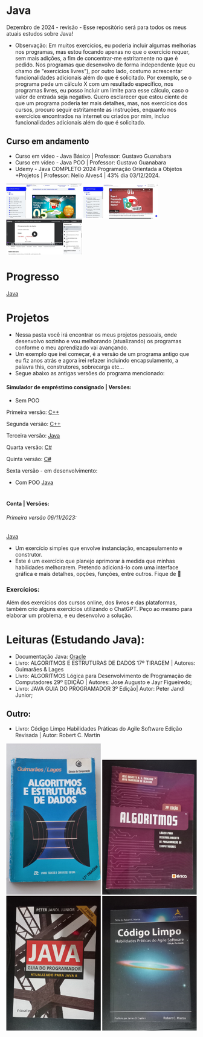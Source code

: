 # Java
Dezembro de 2024 - revisão - Esse repositório será para todos os meus atuais estudos sobre Java!
* Observação: Em muitos exercícios, eu poderia incluir algumas melhorias nos programas, mas estou focando apenas no que o exercício requer, sem mais adições, a fim de concentrar-me estritamente no que é pedido. Nos programas que desenvolvo de forma independente (que eu chamo de "exercícios livres"), por outro lado, costumo acrescentar funcionalidades adicionais além do que é solicitado. Por exemplo, se o programa pede um cálculo X com um resultado específico, nos programas livres, eu posso incluir um limite para esse cálculo, caso o valor de entrada seja negativo. Quero esclarecer que estou ciente de que um programa poderia ter mais detalhes, mas, nos exercícios dos cursos, procuro seguir estritamente as instruções, enquanto nos exercícios encontrados na internet ou criados por mim, incluo funcionalidades adicionais além do que é solicitado.

## Curso em andamento
* Curso em vídeo - Java Básico | Professor: Gustavo Guanabara
* Curso em vídeo - Java POO | Professor: Gustavo Guanabara
* Udemy - Java COMPLETO 2024 Programação Orientada a Objetos +Projetos | Professor: Nelio Alves4 | 43% dia 03/12/2024.

<img src="https://github.com/PBPaschoal/Java/blob/main/Imagens/Cursos/Curso%20em%20%20video%20Java%20Basico.JPG?raw=true" alt="Print aula Curso em video" width="200px">
<img src="https://github.com/PBPaschoal/Java/blob/main/Imagens/Cursos/Curso%20em%20Video%20Java%20POO.JPG?raw=true" alt="Print aula Curso em video" width="200px">
<img src="https://github.com/PBPaschoal/Java/blob/main/Imagens/Cursos/Udemy%20Java%20Completo%20Nelio%20Alves.JPG?raw=true" alt="Print aula Udemy" width="200px">

# Progresso
[Java](https://media.licdn.com/dms/image/v2/D4D22AQHsIGzDYNYjPQ/feedshare-shrink_2048_1536/feedshare-shrink_2048_1536/0/1722809980432?e=1736380800&v=beta&t=p2nlHgBjXYhwHRXM6qZ-KdwlsZ82qLY7wtskjNxxVIQ)

# Projetos
* Nessa pasta você irá encontrar os meus projetos pessoais, onde desenvolvo sozinho e vou melhorando (atualizando) os programas conforme o meu aprendizado vai avançando.
* Um exemplo que irei começar, é a versão de um programa antigo que eu fiz anos atrás e agora irei refazer incluindo encapsulamento, a palavra this, construtores, sobrecarga etc...
* Segue abaixo as antigas versões do programa mencionado:
#### Simulador de empréstimo consignado | Versões:
* Sem POO

Primeira versão:
[C++](https://github.com/PBPaschoal/BeginsCmaismais/blob/master/ProgrammingConsig.cpp)

Segunda versão:
[C++](https://github.com/PBPaschoal/BeginsCmaismais/blob/master/NovaVersaoProgrammingConsig)

Terceira versão: 
[Java](https://github.com/PBPaschoal/Java/blob/main/Udemy/Antigo/Inicio%20Java/ConsigConsulta.java)

Quarta versão:
[C#](https://github.com/PBPaschoal/CSharp/blob/main/B%C3%A1sico/ConsigConsulta.cs)

Quinta versão: 
[C#](https://github.com/PBPaschoal/CSharp/blob/main/B%C3%A1sico/ConsigConsultaProgram%2003/ConsigConsultaProgram/ConsigConsulta03.cs)

Sexta versão - em desenvolvimento: 
* Com POO [Java](https://github.com/PBPaschoal/Java/tree/main/Projetos/Meus%20Projetos/Simulador%20Emprestimo%20Consignado)

#

#### Conta | Versões:
###### Primeira versão 06/11/2023:
[Java](https://github.com/PBPaschoal/Java/tree/main/Udemy/Java%20COMPLETO%202023%20POO/Se%C3%A7%C3%A3o%209%20-%20Construtores%2C%20palavra%20this%2C%20sobrecarga%2C%20encapsulamento/Aula%2081%2C%2082%20e%2083%20-%20Exerc%C3%ADcio%20de%20fixa%C3%A7%C3%A3o/Aula%2081%20-%20Refazendo%20exercicio/src)

*  Um exercício simples que envolve instanciação, encapsulamento e construtor.
* Este é um exercício que planejo aprimorar à medida que minhas habilidades melhorarem. Pretendo adicioná-lo com uma interface gráfica e mais detalhes, opções, funções, entre outros. Fique de :eyes:

### Exercícios:
Além dos exercícios dos cursos online, dos livros e das plataformas, também crio alguns exercícios utilizando o ChatGPT. Peço ao mesmo para elaborar um problema, e eu desenvolvo a solução.


# Leituras (Estudando Java):
* Documentação Java: [Oracle](https://docs.oracle.com/en/java/)
* Livro: ALGORITMOS E ESTRUTURAS DE DADOS 17º TIRAGEM | Autores: Guimarães & Lages
* Livro: ALGORITMOS Lógica para Desenvolvimento de Programação de Computadores 29º EDIÇÃO | Autores: Jose Augusto e Jayr Figueiredo;
* Livro: JAVA GUIA DO PROGRAMADOR 3º Edição| Autor: Peter Jandl Junior;
## Outro:
* Livro: Código Limpo Habilidades Práticas do Agile Software Edição Revisada | Autor: Robert C. Martin 

<img src="https://github.com/PBPaschoal/Java/blob/main/Imagens/Livros/Algoritmos-Estruturas-Dados.jpg?raw=true" alt="Livro que estou lendo" width="250px">
<img src="https://github.com/PBPaschoal/Java/blob/main/Imagens/Livros/Algoritmos.jpg?raw=true" alt="Livro que estou lendo" width="250px">
<img src="https://github.com/PBPaschoal/Java/blob/main/Imagens/Livros/Java-Guia.jpg?raw=true" alt="Livro que estou lendo" width="250px">
<img src="https://github.com/PBPaschoal/Java/blob/main/Imagens/Livros/Codigo-Limpo.jpg?raw=true" alt="Livro que estou lendo" width="250px">
